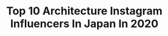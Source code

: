 ---
title: Top 10 Architecture Instagram Influencers In Japan In 2020
description: Identify the most popular Instagram accounts on inBeat.
platform: Instagram
profiles:
  - username: "harutin2"
    fullname: >-
      Harumi
    location: "Japan"
    followers: 40686
    engagement: 336
    commentsToLikes: 0.068799
    avatar: "https://scontent-lhr8-1.cdninstagram.com/v/t51.2885-19/10375785_708089792610433_271420758_a.jpg?_nc_ht=scontent-lhr8-1.cdninstagram.com&_nc_ohc=d2F4AYNbHRQAX8jx7Tk&oh=62c146e43f804b4161f60f3d24fd1f34&oe=5EBC70A9"
    verified: false
    hashtags: "#tg, #shoton, #shotoniphone"
  - username: "seven85654"
    fullname: >-
      SEVEN
    location: "Japan"
    followers: 22080
    engagement: 2593
    commentsToLikes: 0.002586
    avatar: "https://scontent-lhr8-1.cdninstagram.com/v/t51.2885-19/s320x320/62223510_2241525865897004_3850817933282377728_n.jpg?_nc_ht=scontent-lhr8-1.cdninstagram.com&_nc_ohc=xzFPvCtqM_4AX-j61Tx&oh=5ff6bf4433d490ce3e12f3809e99fa32&oe=5EBC4366"
    verified: false
    hashtags: "#minecraftlover, #mojang, #games, #minecraftdrawing"
  - username: "petestew"
    fullname: >-
      Peter Stewart
    location: "Japan"
    followers: 21009
    engagement: 418
    commentsToLikes: 0.021880
    avatar: "https://scontent-lhr8-1.cdninstagram.com/v/t51.2885-19/s320x320/38903961_2124871020921740_1606262123107713024_n.jpg?_nc_ht=scontent-lhr8-1.cdninstagram.com&_nc_ohc=-Jat0EonlucAX9Mdw0V&oh=0f591819c2996de4f5a27ecc0b5bb154&oe=5EBC1394"
    verified: false
    hashtags: "#chinaairlines, #taipeitravel, #hoiantravel, #hoianancienttown"
  - username: "benrich__"
    fullname: >-
      Ben Richards
    location: "Japan"
    followers: 4315
    engagement: 1637
    commentsToLikes: 0.036189
    avatar: "https://scontent-ams4-1.cdninstagram.com/v/t51.2885-19/s320x320/73175800_966834537042641_2138726716489596928_n.jpg?_nc_ht=scontent-ams4-1.cdninstagram.com&_nc_ohc=e0wmo1OM1MMAX-_tJ8W&oh=f0d9927d52a6b8df75835ca050934855&oe=5EBBD7A0"
    verified: false
    hashtags: "#tokyobike, #tokyobikemono"
  - username: "japantravelphoto"
    fullname: >-
      Japan Travel Photo
    location: "Japan"
    followers: 60938
    engagement: 467
    commentsToLikes: 0.003442
    avatar: "https://scontent-lax3-2.cdninstagram.com/v/t51.2885-19/s320x320/89052523_3827282080623093_2000417576873623552_n.jpg?_nc_ht=scontent-lax3-2.cdninstagram.com&_nc_ohc=3qHeP_ZaBgAAX_SVS-j&oh=a6e4300c29f6db1c831285b5f83668df&oe=5EA0E0DC"
    verified: false
    hashtags: "#riverside, #shibuya, #starrynight, #onomichi"
  - username: "mura_kyami53"
    fullname: >-
      むらきゃみだいち🇯🇵(Murakyami Daichi)
    location: "Japan"
    followers: 7805
    engagement: 1798
    commentsToLikes: 0.016432
    avatar: "https://scontent-ams4-1.cdninstagram.com/v/t51.2885-19/s320x320/82812685_252217582432053_8630521345752432640_n.jpg?_nc_ht=scontent-ams4-1.cdninstagram.com&_nc_ohc=Is6cB42cmKwAX8ZkJXn&oh=c529e97a581f66d0b9544229d5659eb7&oe=5EB196AC"
    verified: false
    hashtags: "#streetmobs, #rsa, #jj, #leagueoflenses"
  - username: "sajilo_kayo"
    fullname: >-
      kayoko kawai
    location: "Japan"
    followers: 21774
    engagement: 198
    commentsToLikes: 0.005961
    avatar: "https://scontent-ams4-1.cdninstagram.com/v/t51.2885-19/s320x320/14269156_954638258016365_235874987_a.jpg?_nc_ht=scontent-ams4-1.cdninstagram.com&_nc_ohc=DdYDrWEAxssAX9E9-96&oh=725b164423a71b54bd554694f01f858d&oe=5EA8DE1E"
    verified: false
    hashtags: "#hotelshanker, #harmoniasajilo, #ageratum, #sajilocafeforest"
  - username: "pranala.associates"
    fullname: >-
      Pranala Associates
    location: "Japan"
    followers: 28363
    engagement: 302
    commentsToLikes: 0.003080
    avatar: "https://scontent-frx5-1.cdninstagram.com/v/t51.2885-19/s320x320/1390194_1468761940103705_2135464947_a.jpg?_nc_ht=scontent-frx5-1.cdninstagram.com&_nc_ohc=U7wkEAQEgyIAX8fWSs5&oh=0b38a5a7bacb21f30450c12144cd810c&oe=5EAA1088"
    verified: false
    hashtags: "#bestnine2019, #iyashihouse, #bouwatelier, #pranalajapantrip"
  - username: "rinsta_gram1002"
    fullname: >-
      Rintaro Oyaizu / 小柳津林太郎 バチェラー2
    location: "Japan"
    followers: 71515
    engagement: 352
    commentsToLikes: 0.011257
    avatar: "https://scontent-arn2-1.cdninstagram.com/v/t51.2885-19/s320x320/69968346_1144530435735904_2435871585026965504_n.jpg?_nc_ht=scontent-arn2-1.cdninstagram.com&_nc_ohc=_L3pE7IeKDgAX9kxdvv&oh=3877b51aba04b485dc0ea9ed0f0f5660&oe=5EB9D5A3"
    verified: true
    hashtags: "#mamba, #path, #ghost, #pr"
  - username: "bobtakespics"
    fullname: >-
      BobTakesPics
    location: "Japan"
    followers: 8783
    engagement: 1400
    commentsToLikes: 0.093811
    avatar: "https://scontent-lhr8-1.cdninstagram.com/v/t51.2885-19/s320x320/38194782_503623410084374_4821728129863122944_n.jpg?_nc_ht=scontent-lhr8-1.cdninstagram.com&_nc_ohc=wFap9rz3g9AAX_04C7I&oh=d7e141a361e52e1e3fbdcab666ef136c&oe=5EB87E6C"
    verified: false
    hashtags: "#temples, #travelinggram, #yosemitevalley, #nightskyline"
---